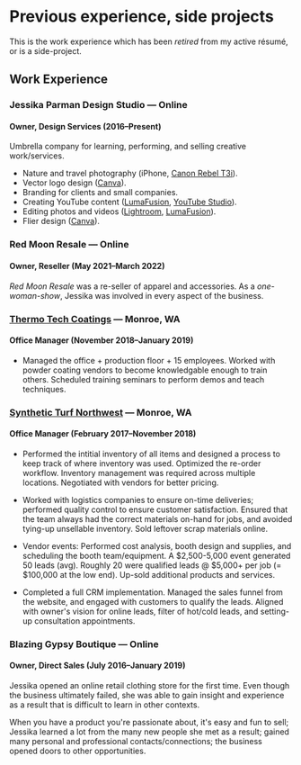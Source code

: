 # Previous experience, side projects

This is the work experience which has been _retired_ from my active résumé, or is a side-project.

## Work Experience

### Jessika Parman Design Studio — Online

#### Owner, Design Services (2016–Present)

Umbrella company for learning, performing, and selling creative work/services.

* Nature and travel photography (iPhone, [Canon Rebel T3i]).
* Vector logo design ([Canva]).
* Branding for clients and small companies.
* Creating YouTube content ([LumaFusion], [YouTube Studio]).
* Editing photos and videos ([Lightroom], [LumaFusion]).
* Flier design ([Canva]).

### Red Moon Resale — Online

#### Owner, Reseller (May 2021–March 2022)

_Red Moon Resale_ was a re-seller of apparel and accessories. As a _one-woman-show_, Jessika was involved in every aspect of the business.

### [Thermo Tech Coatings](http://www.thermotechcoatings.com) — Monroe, WA

#### Office Manager (November 2018–January 2019)

* Managed the office + production floor + 15 employees. Worked with powder coating vendors to become knowledgable enough to train others. Scheduled training seminars to perform demos and teach techniques.

### [Synthetic Turf Northwest](https://www.syntheticturfnorthwest.com) — Monroe, WA

#### Office Manager (February 2017–November 2018)

* Performed the intitial inventory of all items and designed a process to keep track of where inventory was used. Optimized the re-order workflow. Inventory management was required across multiple locations. Negotiated with vendors for better pricing.

* Worked with logistics companies to ensure on-time deliveries; performed quality control to ensure customer satisfaction. Ensured that the team always had the correct materials on-hand for jobs, and avoided tying-up unsellable inventory. Sold leftover scrap materials online.

* Vendor events: Performed cost analysis, booth design and supplies, and scheduling the booth team/equipment. A $2,500-5,000 event generated 50 leads (avg). Roughly 20 were qualified leads @ $5,000+ per job (= $100,000 at the low end). Up-sold additional products and services.

* Completed a full CRM implementation. Managed the sales funnel from the website, and engaged with customers to qualify the leads. Aligned with owner's vision for online leads, filter of hot/cold leads, and setting-up consultation appointments.

### Blazing Gypsy Boutique — Online

#### Owner, Direct Sales (July 2016–January 2019)

Jessika opened an online retail clothing store for the first time. Even though the business ultimately failed, she was able to gain insight and experience as a result that is difficult to learn in other contexts.

When you have a product you're passionate about, it's easy and fun to sell; Jessika learned a lot from the many new people she met as a result; gained many personal and professional contacts/connections; the business opened doors to other opportunities.

[Canva]: https://www.canva.com
[Lightroom]: https://lightroom.adobe.com
[LumaFusion]: https://luma-touch.com/luma-fusion-for-ios/
[YouTube Studio]: https://studio.youtube.com
[Canon Rebel T3i]: https://www.dpreview.com/reviews/canoneos600d
